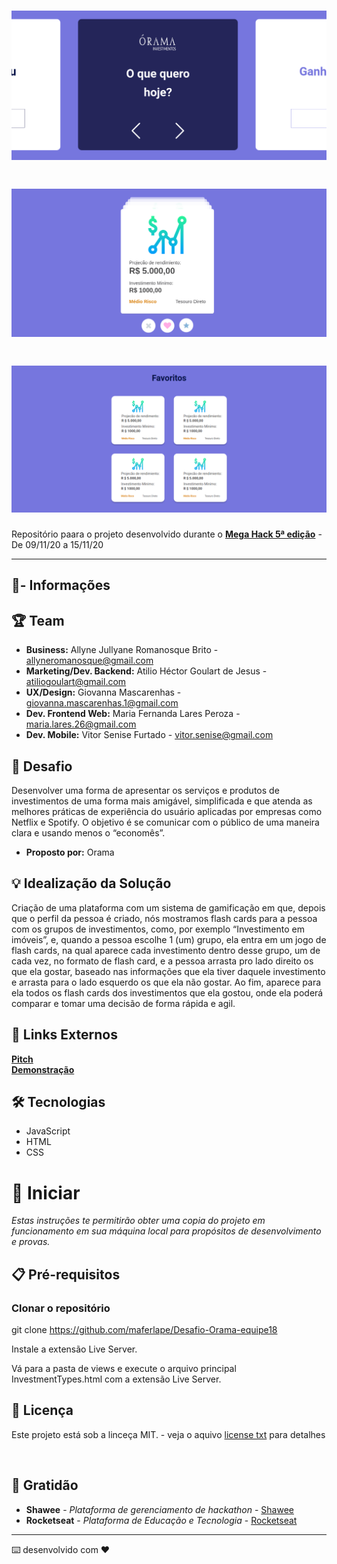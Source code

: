 <h1 align="center">
    <img alt="Orama" title="Orama" src="img/tela1.png"/>
</h1>

<h1 align="center">
    <img alt="Orama" title="Orama" src="img/tela2.png"/>
</h1>

<h1 align="center">
    <img alt="Orama" title="Orama" src="img/tela3.png"/>
</h1>

Repositório paara o projeto desenvolvido durante o [__Mega Hack 5ª edição__](https://www.megahack.com.br/) - De 09/11/20 a 15/11/20


_____
## 📢- Informações

## 🏆 Team
- __Business:__ Allyne Jullyane Romanosque Brito - allyneromanosque@gmail.com
- __Marketing/Dev. Backend:__ Atilio Héctor Goulart de Jesus - atiliogoulart@gmail.com
- __UX/Design:__ Giovanna Mascarenhas - giovanna.mascarenhas.1@gmail.com
- __Dev. Frontend Web:__ Maria Fernanda Lares Peroza - maria.lares.26@gmail.com
- __Dev. Mobile:__ Vitor Senise Furtado - vitor.senise@gmail.com

## 🤯 Desafio
Desenvolver uma forma de apresentar os serviços e produtos de investimentos de uma
forma mais amigável, simplificada e que atenda as melhores práticas de experiência do
usuário aplicadas por empresas como Netflix e Spotify. O objetivo é se comunicar com o
público de uma maneira clara e usando menos o “economês”.

- __Proposto por:__ Orama

## 💡 Idealização da Solução
Criação de uma plataforma com um sistema de gamificação em que, depois que o perfil da pessoa é
criado, nós mostramos flash cards para a pessoa com os grupos de investimentos, como, por
exemplo “Investimento em imóveis”, e, quando a pessoa escolhe 1 (um) grupo, ela entra em
um jogo de flash cards, na qual aparece cada investimento dentro desse grupo, um de cada
vez, no formato de flash card, e a pessoa arrasta pro lado direito os que ela gostar, baseado
nas informações que ela tiver daquele investimento e arrasta para o lado esquerdo os que
ela não gostar. Ao fim, aparece para ela todos os flash cards dos investimentos que ela
gostou, onde ela poderá comparar e tomar uma decisão de forma rápida e agil.

## 🔗 Links Externos
[__Pitch__](https://youtu.be/)  
[__Demonstração__](https://youtu.be/)

## 🛠️ Tecnologias

- JavaScript
- HTML
- CSS

# 🚀 Iniciar 

_Estas instruções te permitirão obter uma copia do projeto em funcionamento em sua máquina local para propósitos de desenvolvimento e provas._

## 📋 Pré-requisitos 

### Clonar o repositório
git clone https://github.com/maferlape/Desafio-Orama-equipe18

Instale a extensão Live Server.

Vá para a pasta de views e execute o arquivo principal InvestmentTypes.html com a extensão Live Server.

## 📄 Licença 

Este projeto está sob a linceça MIT. - veja o aquivo [license txt](license.txt) para detalhes

<br>

## 🎁 Gratidão 

* **Shawee** - *Plataforma de gerenciamento de hackathon* - [Shawee](https://shawee.io/pt/)
* **Rocketseat** - *Plataforma de Educação e Tecnologia* - [Rocketseat](https://github.com/rocketseat)






---
⌨️ desenvolvido com ❤️ 
